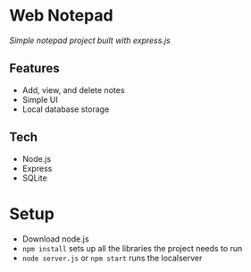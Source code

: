 # Web Notepad

*Simple notepad project built with express.js*

## Features
- Add, view, and delete notes
- Simple UI
- Local database storage

## Tech
- Node.js
- Express
- SQLite

# Setup
- Download node.js
- `npm install` sets up all the libraries the project needs to run
- `node server.js` or `npm start` runs the localserver
